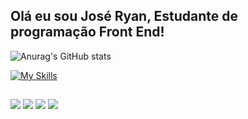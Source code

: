## Olá eu sou José Ryan, Estudante de programação Front End!


![Anurag's GitHub stats](https://github-readme-stats.vercel.app/api?username=ryan7xv&show_icons=true&theme=dracula)

[![My Skills](https://skillicons.dev/icons?i=html,css,js,py,nodejs,react,angular,discord,bots,figma,vscode,windows)](https://skillicons.dev)
  
  ##
 
<div> 
  <a href="https://www.youtube.com/channel/UCe0RCJ9VoZx_4BIn6NYExTA" target="_blank"><img src="https://img.shields.io/badge/YouTube-FF0000?style=for-the-badge&logo=youtube&logoColor=white" target="_blank"></a>
  <a href="https://www.instagram.com/ryan7xv/" target="_blank"><img src="https://img.shields.io/badge/-Instagram-%23E4405F?style=for-the-badge&logo=instagram&logoColor=white" target="_blank"></a>
 <a href="https://discord.gg/C8aJ2R3q7S" target="_blank"><img src="https://img.shields.io/badge/Discord-7289DA?style=for-the-badge&logo=discord&logoColor=white" target="_blank"></a>
  <a href="https://www.linkedin.com/in/jos%C3%A9-ryan-16445b2b5/" target="_blank"><img src="https://img.shields.io/badge/-LinkedIn-%230077B5?style=for-the-badge&logo=linkedin&logoColor=white" target="_blank"></a> 
  
</div>
